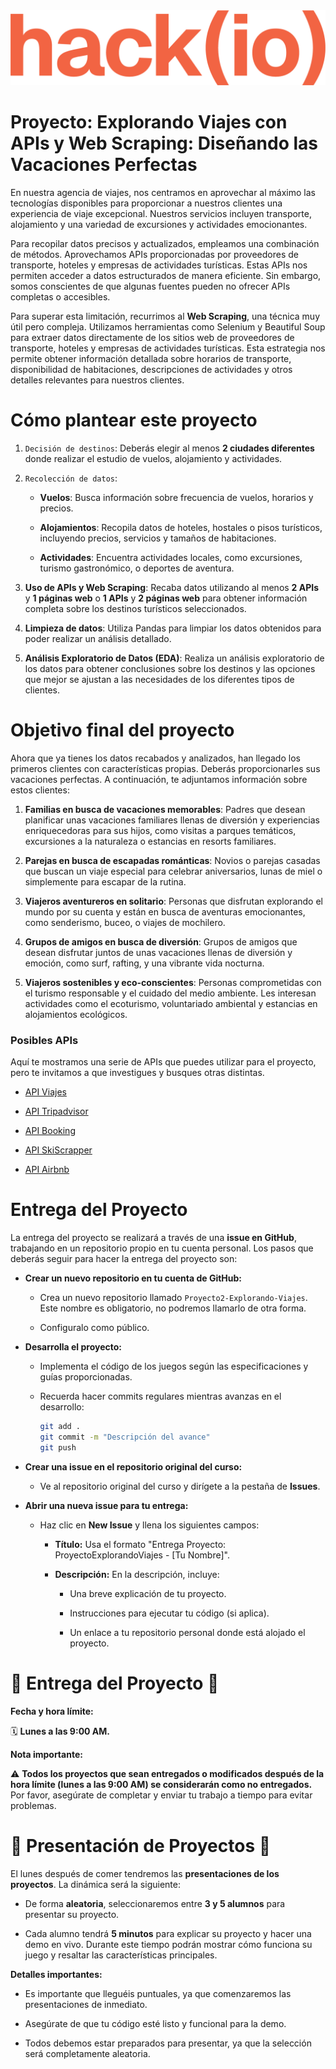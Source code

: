 <div style="text-align: center;">
  <img src="https://github.com/Hack-io-Data/Imagenes/blob/main/01-LogosHackio/logo_naranja@4x.png?raw=true" alt="esquema" />
</div>


# Proyecto: **Explorando Viajes con APIs y Web Scraping: Diseñando las Vacaciones Perfectas**

En nuestra agencia de viajes, nos centramos en aprovechar al máximo las tecnologías disponibles para proporcionar a nuestros clientes una experiencia de viaje excepcional. Nuestros servicios incluyen transporte, alojamiento y una variedad de excursiones y actividades emocionantes.

Para recopilar datos precisos y actualizados, empleamos una combinación de métodos. Aprovechamos APIs proporcionadas por proveedores de transporte, hoteles y empresas de actividades turísticas. Estas APIs nos permiten acceder a datos estructurados de manera eficiente. Sin embargo, somos conscientes de que algunas fuentes pueden no ofrecer APIs completas o accesibles.

Para superar esta limitación, recurrimos al **Web Scraping**, una técnica muy útil pero compleja. Utilizamos herramientas como Selenium y Beautiful Soup para extraer datos directamente de los sitios web de proveedores de transporte, hoteles y empresas de actividades turísticas. Esta estrategia nos permite obtener información detallada sobre horarios de transporte, disponibilidad de habitaciones, descripciones de actividades y otros detalles relevantes para nuestros clientes.

# Cómo plantear este proyecto

1. `Decisión de destinos`: Deberás elegir al menos **2 ciudades diferentes** donde realizar el estudio de vuelos, alojamiento y actividades.
   
2. `Recolección de datos`:

   - **Vuelos**: Busca información sobre frecuencia de vuelos, horarios y precios.

   - **Alojamientos**: Recopila datos de hoteles, hostales o pisos turísticos, incluyendo precios, servicios y tamaños de habitaciones.

   - **Actividades**: Encuentra actividades locales, como excursiones, turismo gastronómico, o deportes de aventura.

3. **Uso de APIs y Web Scraping**: Recaba datos utilizando al menos **2 APIs** y **1 páginas web** o  **1 APIs** y **2 páginas web** para obtener información completa sobre los destinos turísticos seleccionados.

4. **Limpieza de datos**: Utiliza Pandas para limpiar los datos obtenidos para poder realizar un análisis detallado.

5. **Análisis Exploratorio de Datos (EDA)**: Realiza un análisis exploratorio de los datos para obtener conclusiones sobre los destinos y las opciones que mejor se ajustan a las necesidades de los diferentes tipos de clientes.


# Objetivo final del proyecto

Ahora que ya tienes los datos recabados y analizados, han llegado los primeros clientes con características propias. Deberás proporcionarles sus vacaciones perfectas. A continuación, te adjuntamos información sobre estos clientes:

1. **Familias en busca de vacaciones memorables**: Padres que desean planificar unas vacaciones familiares llenas de diversión y experiencias enriquecedoras para sus hijos, como visitas a parques temáticos, excursiones a la naturaleza o estancias en resorts familiares.

2. **Parejas en busca de escapadas románticas**: Novios o parejas casadas que buscan un viaje especial para celebrar aniversarios, lunas de miel o simplemente para escapar de la rutina.

3. **Viajeros aventureros en solitario**: Personas que disfrutan explorando el mundo por su cuenta y están en busca de aventuras emocionantes, como senderismo, buceo, o viajes de mochilero.

4. **Grupos de amigos en busca de diversión**: Grupos de amigos que desean disfrutar juntos de unas vacaciones llenas de diversión y emoción, como surf, rafting, y una vibrante vida nocturna.

5. **Viajeros sostenibles y eco-conscientes**: Personas comprometidas con el turismo responsable y el cuidado del medio ambiente. Les interesan actividades como el ecoturismo, voluntariado ambiental y estancias en alojamientos ecológicos.


### Posibles APIs

Aquí te mostramos una serie de APIs que puedes utilizar para el proyecto, pero te invitamos a que investigues y busques otras distintas.

- [API Viajes](https://rapidapi.com/apidojo/api/travel-advisor)

- [API Tripadvisor](https://rapidapi.com/DataCrawler/api/tripadvisor16)

- [API Booking](https://rapidapi.com/tipsters/api/booking-com)

- [API SkiScrapper](https://rapidapi.com/apiheya/api/sky-scrapper)

- [API Airbnb](https://insideairbnb.com)


# Entrega del Proyecto

La entrega del proyecto se realizará a través de una **issue en GitHub**, trabajando en un repositorio propio en tu cuenta personal. Los pasos que deberás seguir para hacer la entrega del proyecto son:


- **Crear un nuevo repositorio en tu cuenta de GitHub:**

   - Crea un nuevo repositorio llamado `Proyecto2-Explorando-Viajes`. Este nombre es obligatorio, no podremos llamarlo de otra forma. 

   - Configuralo como público. 


- **Desarrolla el proyecto:**

   - Implementa el código de los juegos según las especificaciones y guías proporcionadas.

   - Recuerda hacer commits regulares mientras avanzas en el desarrollo:

     ```bash
     git add .
     git commit -m "Descripción del avance"
     git push
     ```


- **Crear una issue en el repositorio original del curso:**

   - Ve al repositorio original del curso y dirígete a la pestaña de **Issues**.

- **Abrir una nueva issue para tu entrega:**

   - Haz clic en **New Issue** y llena los siguientes campos:

     - **Título:** Usa el formato "Entrega Proyecto: ProyectoExplorandoViajes - [Tu Nombre]".

     - **Descripción:** En la descripción, incluye:

       - Una breve explicación de tu proyecto.

       - Instrucciones para ejecutar tu código (si aplica).

       - Un enlace a tu repositorio personal donde está alojado el proyecto.


# 🚀 Entrega del Proyecto 🚀

**Fecha y hora límite:**

🗓️ **Lunes a las 9:00 AM.**


**Nota importante:**

⚠️ **Todos los proyectos que sean entregados o modificados después de la hora límite (lunes a las 9:00 AM) se considerarán como no entregados.** Por favor, asegúrate de completar y enviar tu trabajo a tiempo para evitar problemas.


# 🎤 Presentación de Proyectos 🎤

El lunes después de comer tendremos las **presentaciones de los proyectos**. La dinámica será la siguiente:

- De forma **aleatoria**, seleccionaremos entre **3 y 5 alumnos** para presentar su proyecto.

- Cada alumno tendrá **5 minutos** para explicar su proyecto y hacer una demo en vivo. Durante este tiempo podrán mostrar cómo funciona su juego y resaltar las características principales.


**Detalles importantes:**

- Es importante que lleguéis puntuales, ya que comenzaremos las presentaciones de inmediato.

- Asegúrate de que tu código esté listo y funcional para la demo.

- Todos debemos estar preparados para presentar, ya que la selección será completamente aleatoria.
